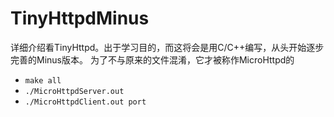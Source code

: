 # TinyHttpdMinus
详细介绍看TinyHttpd。出于学习目的，而这将会是用C/C++编写，从头开始逐步完善的Minus版本。
为了不与原来的文件混淆，它才被称作MicroHttpd的
* <code>make all</code>
* <code>./MicroHttpdServer.out</code>
* <code>./MicroHttpdClient.out port</code>
